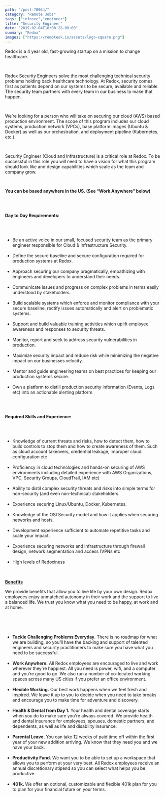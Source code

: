 ```yaml
---
path: "/post-70964/"
category: "Remote Jobs"
tags: ["infosec","engineer"]
title: "Security Engineer"
date: "2019-02-04T18:08:28-08:00"
summary: "Redox"
images: ["https://remoteok.io/assets/logo-square.png"]
---
```


<p>Redox is a 4 year old, fast-growing startup on a mission to change healthcare.</p><br /><p>Redox Security Engineers solve the most challenging technical security problems holding back healthcare technology. At Redox, security comes first as patients depend on our systems to be secure, available and reliable. The security team partners with every team in our business to make that happen.</p><br /><p>We&rsquo;re looking for a person who will take on securing our cloud (AWS) based production environment. The scope of this program includes our cloud systems, production network (VPCs), base platform images (Ubuntu &amp; Docker) as well as our orchestration, and deployment pipeline (Kubernetes, etc.).</p><br /><p>Security Engineer (Cloud and Infrastructure) is a critical role at Redox. To be successful in this role you will need to have a vision for what this program should look like and design capabilities which scale as the team and company grow.</p><br /><p><strong>You can be based anywhere in the US. (See &ldquo;Work Anywhere&rdquo; below)</strong></p><br /><p><br><strong>Day to Day Requirements:</strong></p><br /><ul><br /><li>Be an active voice in our small, focused security team as the primary engineer responsible for Cloud &amp; Infrastructure Security.</li><br /><li>Define the secure baseline and secure configuration required for production systems at Redox.</li><br /><li>Approach securing our company pragmatically, empathizing with engineers and developers to understand their needs.</li><br /><li>Communicate issues and progress on complex problems in terms easily understood by stakeholders.</li><br /><li>Build scalable systems which enforce and monitor compliance with your secure baseline, rectify issues automatically and alert on problematic systems.</li><br /><li>Support and build valuable training activities which uplift employee awareness and responses to security threats.</li><br /><li>Monitor, report and seek to address security vulnerabilities in production.</li><br /><li>Maximize security impact and reduce risk while minimizing the negative impact on our businesses velocity.</li><br /><li>Mentor and guide engineering teams on best practices for keeping our production systems secure.</li><br /><li>Own a platform to distill production security information (Events, Logs etc) into an actionable alerting platform.</li><br /></ul><br /><p><strong>Required Skills and Experience:</strong></p><br /><ul><br /><li>Knowledge of current threats and risks, how to detect them, how to build controls to stop them and how to create awareness of them. Such as cloud account takeovers, credential leakage, improper cloud configuration etc</li><br /><li>Proficiency in cloud technologies and hands-on securing of AWS environments including detailed experience with AWS Organizations, VPC, Security Groups, CloudTrail, IAM etc)</li><br /><li>Ability to distil complex security threats and risks into simple terms for non-security (and even non-technical) stakeholders.</li><br /><li>Experience securing Linux/Ubuntu, Docker, Kubernetes.</li><br /><li>Knowledge of the OSI Security model and how it applies when securing networks and hosts.</li><br /><li>Development experience sufficient to automate repetitive tasks and scale your impact.</li><br /><li>Experience securing networks and infrastructure through firewall design, network segmentation and access (VPNs etc</li><br /><li>High levels of Redoxiness</li><br /></ul><br /><strong><u>Benefits</u></strong><br /><p>We provide benefits that allow you to live life by your own design. Redox employees enjoy unmatched autonomy in their work and the support to live a balanced life. We trust you know what you need to be happy, at work and at home.</p><br /><br /><ul><br /><li><strong>Tackle Challenging Problems Everyday.</strong>&nbsp;There is no roadmap for what we are building, so you&rsquo;ll have the backing and support of talented engineers and security practitioners to make sure you have what you need to be successful.</li><br /><li><strong>Work Anywhere.</strong>&nbsp;All Redox employees are encouraged to live and work wherever they're happiest. All you need is power, wifi, and a computer and you&rsquo;re good to go. We also run a number of co-located working spaces across many US cities if you prefer an office environment.</li><br /><li><strong>Flexible Working.</strong>&nbsp;Our best work happens when we feel fresh and inspired. We leave it up to you to decide when you need to take breaks and encourage you to make time for adventure and discovery.</li><br /><li><strong>Health &amp; Dental from Day 1.</strong>&nbsp;Your health and dental coverage starts when you do to make sure you're always covered. We provide health and dental insurance for employees, spouses, domestic partners, and dependents, as well as life and disability insurance.</li><br /><li><strong>Parental Leave.&nbsp;</strong>You can take 12 weeks of paid time off within the first year of your new addition arriving. We know that they need you and we have your back.</li><br /><li><strong>Productivity Fund.&nbsp;</strong>We want you to be able to set up a workspace that allows you to perform at your very best. All Redox employees receive an annual discretionary stipend so you can select what helps you be productive.</li><br /><li><strong>401k.&nbsp;</strong>We offer an optional, customizable and flexible 401k plan for you to plan for your financial future on your terms.</li><br /></ul>
